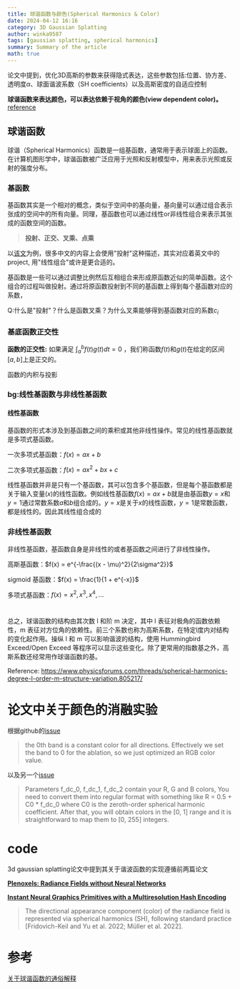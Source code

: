 ```yaml
---
title: 球谐函数与颜色(Spherical Harmonics & Color)
date: 2024-04-12 16:16
category: 3D Gaussian Splatting
author: winka9587
tags: [gaussian splatting, spherical harmonics]
summary: Summary of the article
math: true
---
```


论文中提到，优化3D高斯的参数来获得隐式表达，这些参数包括:位置、协方差、透明度$\alpha$、球面谐波系数（SH coefficients）以及高斯密度的自适应控制

**球谐函数来表达颜色，可以表达依赖于视角的颜色(view dependent color)。** [reference](https://github.com/graphdeco-inria/gaussian-splatting/issues/458)

## 球谐函数

球谐（Spherical Harmonics）函数是一组基函数，通常用于表示球面上的函数。在计算机图形学中，球谐函数被广泛应用于光照和反射模型中，用来表示光照或反射的强度分布。

### 基函数

基函数其实是一个相对的概念，类似于空间中的基向量，基向量可以通过组合表示张成的空间中的所有向量。同理，基函数也可以通过线性or非线性组合来表示其张成的函数空间的函数。

> **投射、正交、叉乘、点乘**

以[该文](https://zhuanlan.zhihu.com/p/649881002)为例，很多中文的内容上会使用"投射"这种描述，其实对应着英文中的project, 用"线性组合"或许是更合适的。

基函数是一些可以通过调整比例然后互相组合来形成原函数近似的简单函数。这个组合的过程叫做投射。通过将原函数投射到不同的基函数上得到每个基函数对应的系数，

Q:什么是"投射"？什么是函数叉乘？为什么叉乘能够得到基函数对应的系数$c_i$

### 基底函数正交性
**函数的正交性:** 如果满足 $\int^{b}_{a}f(t)g(t)dt=0$ ，我们称函数$f(t)$和$g(t)$在给定的区间$[a,b]$上是正交的。

函数的内积与投影

### bg:线性基函数与非线性基函数

#### 线性基函数
基函数的形式本涉及到基函数之间的乘积或其他非线性操作。常见的线性基函数就是多项式基函数。

一次多项式基函数：$f(x) = ax + b$

二次多项式基函数：$f(x) = ax^2 + bx + c$

线性基函数并非是只有一个基函数，其可以包含多个基函数，但是每个基函数都是关于输入变量($x$)的线性函数。例如线性基函数$f(x) = ax + b$就是由基函数$y=x$和$y=1$通过常数系数$a$和$b$组合成的。$y=x$是关于$x$的线性函数，$y=1$是常数函数，都是线性的。因此其线性组合成的

### 非线性基函数

非线性基函数，基函数自身是非线性的或者基函数之间进行了非线性操作。

高斯基函数：$f(x) = e^{-\frac{(x - \mu)^2}{2\sigma^2}}$

sigmoid 基函数：$f(x) = \frac{1}{1 + e^{-x}}$

多项式基函数：$f(x) = x^2, x^3, x^4, ...$

# 


总之，球谐函数的结构由其次数 l 和阶 m 决定，其中 l 表征对极角的函数依赖性，m 表征对方位角的依赖性。前三个系数也称为高斯系数，在特定l度内对结构的变化起作用。操纵 l 和 m 可以影响谐波的结构，使用 Hummingbird Exceed/Open Exceed 等程序可以显示这些变化。除了更常用的指数基之外，高斯系数还经常用作球谐函数的基。

Reference: https://www.physicsforums.com/threads/spherical-harmonics-degree-l-order-m-structure-variation.805217/

# 论文中关于颜色的消融实验

根据github的[issue](https://github.com/graphdeco-inria/gaussian-splatting/issues/73)

> the 0th band is a constant color for all directions. Effectively we set the band to 0 for the ablation, so we just optimized an RGB color value.

以及另一个[issue](https://github.com/graphdeco-inria/gaussian-splatting/issues/485)

> Parameters f_dc_0, f_dc_1, f_dc_2 contain your R, G and B colors, You need to convert them into regular format with something like R = 0.5 + C0 * f_dc_0 where C0 is the zeroth-order spherical harmonic coefficient. After that, you will obtain colors in the [0, 1] range and it is straightforward to map them to [0, 255] integers.

# code

3d gaussian splatting论文中提到其关于谐波函数的实现遵循前两篇论文

[**Plenoxels: Radiance Fields without Neural Networks**](https://alexyu.net/plenoxels/)

[**Instant Neural Graphics Primitives with a Multiresolution Hash Encoding**](https://nvlabs.github.io/instant-ngp/)

> The directional appearance component (color) of the radiance field is represented via spherical harmonics (SH), following standard practice [Fridovich-Keil and Yu et al. 2022; Müller et al. 2022].

# 参考

[关于球谐函数的通俗解释](https://zhuanlan.zhihu.com/p/351289217)